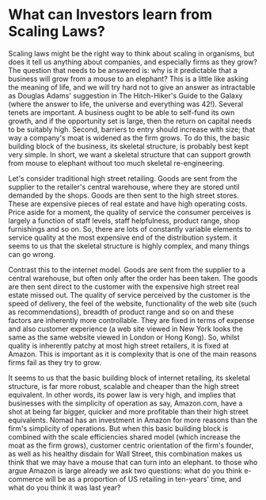 # What can Investors learn from Scaling Laws?

Scaling laws might be the right way to think about scaling in organisms, but does it tell us anything about companies, and especially firms as they grow? The question that needs to be answered is: why is it predictable that a business will grow from a mouse to an elephant? This is a little like asking the meaning of life, and we will try hard not to give an answer as intractable as Douglas Adams' suggestion in The Hitch-Hiker's Guide to the Galaxy (where the answer to life, the universe and everything was 42!). Several tenets are important. A business ought to be able to self-fund its own growth, and if the opportunity set is large, then the return on capital needs to be suitably high. Second, barriers to entry should increase with size; that way a company's moat is widened as the firm grows. To do this, the basic building block of the business, its skeletal structure, is probably best kept very simple. In short, we want a skeletal structure that can support growth from mouse to elephant without too much skeletal re-engineering.

Let's consider traditional high street retailing. Goods are sent from the supplier to the retailer's central warehouse, where they are stored until demanded by the shops. Goods are then sent to the high street stores. These are expensive pieces of real estate and have high operating costs. Price aside for a moment, the quality of service the consumer perceives is largely a function of staff levels, staff helpfulness, product range, shop furnishings and so on. So, there are lots of constantly variable elements to service quality at the most expensive end of the distribution system. it seems to us that the skeletal structure is highly complex, and many things can go wrong.

Contrast this to the internet model. Goods are sent from the supplier to a central warehouse, but often only after the order has been taken. The goods are then sent direct to the customer with the expensive high street real estate missed out. The quality of service perceived by the customer is the speed of delivery, the feel of the website, functionality of the web site (such as recommendations), breadth of product range and so on and these factors are inherently more controllable. They are fixed in terms of expense and also customer experience (a web site viewed in New York looks the same as the same website viewed in London or Hong Kong). So, whilst quality is inherently patchy at most high street retailers, it is fixed at Amazon. This is important as it is complexity that is one of the main reasons firms fail as they try to grow.

It seems to us that the basic building block of internet retailing, its skeletal structure, is far more robust, scalable and cheaper than the high street equivalent. In other words, its power law is very high, and implies that businesses with the simplicity of operation as say, Amazon.com, have a shot at being far bigger, quicker and more profitable than their high street equivalents. Nomad has an investment in Amazon for more reasons than the firm's simplicity of operations. But when this basic building block is combined with the scale efficiencies shared model (which increase the moat as the firm grows), customer centric orientation of the firm's founder, as well as his healthy disdain for Wall Street, this combination makes us think that we may have a mouse that can turn into an elephant. to those who argue Amazon is large already we ask two questions: what do you think e-commerce will be as a proportion of US retailing in ten-years' time, and what do you think it was last year?
